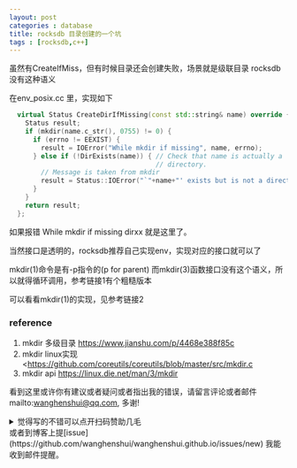 ```yaml
---
layout: post
categories : database
title: rocksdb 目录创建的一个坑
tags : [rocksdb,c++]
---
```

  

虽然有CreateIfMiss，但有时候目录还会创建失败，场景就是级联目录 rocksdb没有这种语义

 在env_posix.cc 里，实现如下

```c++
  virtual Status CreateDirIfMissing(const std::string& name) override {
    Status result;
    if (mkdir(name.c_str(), 0755) != 0) {
      if (errno != EEXIST) {
        result = IOError("While mkdir if missing", name, errno);
      } else if (!DirExists(name)) { // Check that name is actually a
                                     // directory.
        // Message is taken from mkdir
        result = Status::IOError("`"+name+"' exists but is not a directory");
      }
    }
    return result;
  };
```

如果报错 While mkdir if missing dirxx 就是这里了。

当然接口是透明的，rocksdb推荐自己实现env，实现对应的接口就可以了

mkdir(1)命令是有-p指令的(p for parent) 而mkdir(3)函数接口没有这个语义，所以就得循环调用，参考链接1有个粗糙版本

可以看看mkdir(1)的实现，见参考链接2





### reference

1.  mkdir 多级目录 <https://www.jianshu.com/p/4468e388f85c>
2.  mkdir linux实现 <https://github.com/coreutils/coreutils/blob/master/src/mkdir.c
3.   mkdir api https://linux.die.net/man/3/mkdir

看到这里或许你有建议或者疑问或者指出我的错误，请留言评论或者邮件mailto:wanghenshui@qq.com, 多谢! 
<details>
<summary>觉得写的不错可以点开扫码赞助几毛</summary>
<img src="https://wanghenshui.github.io/assets/wepay.png" alt="微信转账">
</details>或者到博客上提[issue](https://github.com/wanghenshui/wanghenshui.github.io/issues/new) 我能收到邮件提醒。


